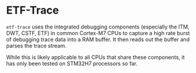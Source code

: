 # ETF-Trace

`etf-trace` uses the integrated debugging components (especially the ITM, DWT,
CSTF, ETF) in common Cortex-M7 CPUs to capture a high rate burst of debugging
trace data into a RAM buffer. It then reads out the buffer and parses the trace
stream.

While this is likely applicable to all CPUs that share these components, it has
only been tested on STM32H7 processors so far.
